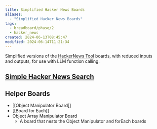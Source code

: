 ```yaml
---
title: Simplified Hacker News Boards
aliases:
  - "Simplified Hacker News Boards"
tags:
  - breadboard/phase/2
  - hacker_news
created: 2024-06-13T08:45:47
modified: 2024-06-14T11:21:34
---
```


Simplified versions of the [HackerNews Tool](projects/Breadboard/Phase%202/HackerNews%20Tool.md) boards, with reduced inputs and outputs, for use with LLM function calling.

## [Simple Hacker News Search](projects/Breadboard/Phase%202/Simple%20Hacker%20News%20Search.md)

## Helper Boards

- [[Object Manipulator Board]]
- [[Board for Each]]
- Object Array Manipulator Board
  - A board that nests the Object Manipulator and forEach boards

